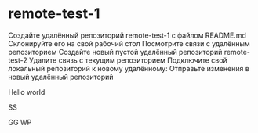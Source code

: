 # remote-test-1
Создайте удалённый репозиторий remote-test-1 с файлом README.md
Склонируйте его на свой рабочий стол
Посмотрите связи с удалённым репозиторием 
Создайте новый пустой удалённый репозиторий remote-test-2
Удалите связь с текущим репозиторием
Подключите свой локальный репозиторий к новому удалённому:
Отправьте изменения в новый удалённый репозиторий

Hello world

SS

GG WP